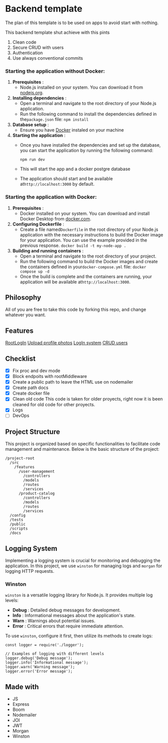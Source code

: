 # Backend template

The plan of this template is to be used on apps to avoid start with nothing.

This backend template shut achieve with this pints

1. Clean code
2. Secure CRUD with users
3. Authentication
4. Use always conventional commits


### Starting the application without Docker:

1. **Prerequisites** :
   * Node.js installed on your system. You can download it from [nodejs.org](https://nodejs.org/).
2. **Installing dependencies** :
   * Open a terminal and navigate to the root directory of your Node.js application.
   * Run the following command to install the dependencies defined in the`package.json` file:
     `npm install`
3. **Database setup** :
   * Ensure you have [Docker](https://www.docker.com/get-started/) instaled on your machine
4. **Starting the application** :
   * Once you have installed the dependencies and set up the database, you can start the application by running the following command:

     `npm run dev`
   * This will start the app and a docker postgre database
   * The application should start and be available at`http://localhost:3000` by default.

### Starting the application with Docker:

1. **Prerequisites** :
   * Docker installed on your system. You can download and install Docker Desktop from [docker.com]().
2. **Configuring Dockerfile** :
   * Create a file named`Dockerfile` in the root directory of your Node.js application with the necessary instructions to build the Docker image for your application. You can use the example provided in the previous response.
     `docker build -t my-node-app .`
3. **Building and running containers** :
   * Open a terminal and navigate to the root directory of your project.
   * Run the following command to build the Docker images and create the containers defined in your`docker-compose.yml` file:
     `docker compose up -d`
   * Once the build is complete and the containers are running, your application will be available at`http://localhost:3000`.

## Philosophy

All of you are free to take this code by forking this repo, and change whatever you want.

## Features

[RootLogIn](/middlewares/root.handler.js)
[Upload profile photos](/services/auth.service.js)
[LogIn system](/middlewares/auth.handler.js)
[CRUD users](/services/user.service.js)

## Checklist

* [X] Fix proc and dev mode
* [X] Block endpoits with rootMiddleware
* [X] Create a public path to leave the HTML use on nodemailer
* [X] Create path docs
* [X] Create docker file
* [X] Clean old code
  This code is taken for older proyects, right now it is been cleaned for old code for other proyects.
* [X] Logs
* [ ] DevOps

## Project Structure

This project is organized based on specific functionalities to facilitate code management and maintenance. Below is the basic structure of the project:

```
/project-root
  /src
    /features
      /user-management
        /controllers
        /models
        /routes
        /services
      /product-catalog
        /controllers
        /models
        /routes
        /services
  /config
  /tests
  /public
  /scripts
  /docs
```

## Logging System

Implementing a logging system is crucial for monitoring and debugging the application. In this project, we use `winston` for managing logs and `morgan` for logging HTTP requests.

### Winston

`winston` is a versatile logging library for Node.js. It provides multiple log levels:

* **Debug** : Detailed debug messages for development.
* **Info** : Informational messages about the application's state.
* **Warn** : Warnings about potential issues.
* **Error** : Critical errors that require immediate attention.

To use `winston`, configure it first, then utilize its methods to create logs:

```
const logger = require('./logger');

// Examples of logging with different levels
logger.debug('Debug message');
logger.info('Informational message');
logger.warn('Warning message');
logger.error('Error message');

```

## Made with

* JS
* Express
* Boom
* Nodemailer
* JOI
* JWT
* Morgan
* Winston

